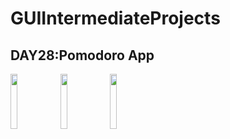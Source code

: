 # GUIIntermediateProjects
## DAY28:Pomodoro App
<img src="https://user-images.githubusercontent.com/25672951/108796956-f8044000-75c4-11eb-9439-8b52b80de7e4.png" width="15%"></img> <img src="https://user-images.githubusercontent.com/25672951/108796954-f6d31300-75c4-11eb-9062-97dad1022a58.png" width="15%"></img> <img src="https://user-images.githubusercontent.com/25672951/108796961-f9356d00-75c4-11eb-8ada-8c0de1022f68.png" width="15%"></img> 
